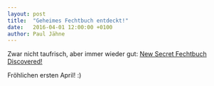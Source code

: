 ```yaml
---
layout: post
title:  "Geheimes Fechtbuch entdeckt!"
date:   2016-04-01 12:00:00 +0100
author: Paul Jähne
---
```


Zwar nicht taufrisch, aber immer wieder gut: [New Secret Fechtbuch Discovered!](https://www.youtube.com/watch?v=UQuaLG3FRz0)

Fröhlichen ersten April! :)
